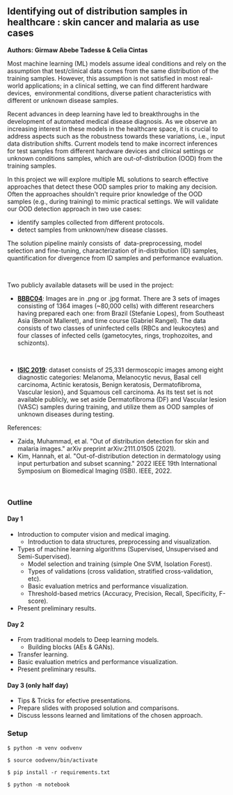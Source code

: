 ## Identifying out of distribution samples in healthcare :  skin cancer and malaria as use cases

**Authors: Girmaw Abebe Tadesse & Celia Cintas**

Most machine learning (ML) models assume ideal conditions and rely on the assumption that test/clinical data comes from the same distribution of the training samples. However, this assumption is not satisfied in most real-world applications; in a clinical setting, we can find different hardware devices,  environmental conditions, diverse patient characteristics with different or unknown disease samples.

Recent advances in deep learning have led to breakthroughs in the development of automated medical disease diagnosis. As we observe an increasing interest in these models in the healthcare space, it is crucial to address aspects such as the robustness towards these variations, i.e., input data distribution shifts. Current models tend to make incorrect inferences for test samples from different hardware devices and clinical settings or unknown conditions samples, which are out-of-distribution (OOD) from the training samples. 

In this project we will explore multiple ML solutions to search effective approaches that detect these OOD samples prior to making any decision.  Often the approaches shouldn't require prior knowledge of the OOD samples (e.g., during training) to mimic practical settings. We will validate our OOD detection approach in two use cases: 
- identify samples collected from different protocols.
- detect samples from unknown/new disease classes.  

The solution pipeline mainly consists of  data-preprocessing, model selection and fine-tuning, characterization of in-distribution (ID) samples, quantification for divergence from ID samples and performance evaluation.

 

Two publicly available datasets will be used in the project:

- [**BBBC04**](https://bbbc.broadinstitute.org/BBBC041): Images are in .png or .jpg format. There are 3 sets of images consisting of 1364 images (~80,000 cells) with different researchers having prepared each one: from Brazil (Stefanie Lopes), from Southeast Asia (Benoit Malleret), and time course (Gabriel Rangel). The data consists of two classes of uninfected cells (RBCs and leukocytes) and four classes of infected cells (gametocytes, rings, trophozoites, and schizonts). 

 

- [**ISIC 2019**](https://challenge.isic-archive.com/data/): dataset consists of 25,331 dermoscopic images among eight diagnostic categories: Melanoma, Melanocytic nevus, Basal cell carcinoma, Actinic keratosis, Benign keratosis, Dermatofibroma, Vascular lesion}, and Squamous cell carcinoma. As its test set is not available publicly, we set aside Dermatofibroma (DF) and Vascular lesion (VASC) samples during training, and utilize them as OOD samples of unknown diseases during testing. 


References:

- Zaida, Muhammad, et al. "Out of distribution detection for skin and malaria images." arXiv preprint arXiv:2111.01505 (2021).
- Kim, Hannah, et al. "Out-of-distribution detection in dermatology using input perturbation and subset scanning." 2022 IEEE 19th International Symposium on Biomedical Imaging (ISBI). IEEE, 2022.

 
### Outline

#### Day 1

 - Introduction to computer vision and medical imaging.
   - Introduction to data structures, preprocessing and visualization.
 - Types of machine learning algorithms (Supervised, Unsupervised and Semi-Supervised).
   - Model selection and training (simple One SVM, Isolation Forest). 
   - Types of validations (cross validation, stratified cross-validation, etc).
   - Basic evaluation metrics and performance visualization.
   - Threshold-based metrics (Accuracy, Precision, Recall, Specificity, F-score).
 - Present preliminary results.

#### Day 2

- From traditional models to Deep learning models.
  - Building blocks (AEs & GANs).
- Transfer learning.
- Basic evaluation metrics and performance visualization.
- Present preliminary results.

#### Day 3 (only half day)

- Tips \& Tricks for efective presentations. 
- Prepare slides with proposed solution and comparisons.
- Discuss lessons learned and limitations of the chosen approach.


### Setup
`$ python -m venv oodvenv`

`$ source oodvenv/bin/activate`

`$ pip install -r requirements.txt`

`$ python -m notebook`
